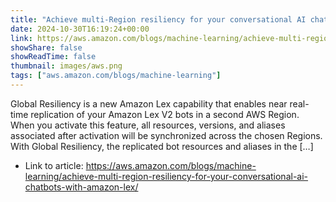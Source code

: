 ```yaml
---
title: "Achieve multi-Region resiliency for your conversational AI chatbots with Amazon Lex"
date: 2024-10-30T16:19:24+00:00
link: https://aws.amazon.com/blogs/machine-learning/achieve-multi-region-resiliency-for-your-conversational-ai-chatbots-with-amazon-lex/
showShare: false
showReadTime: false
thumbnail: images/aws.png
tags: ["aws.amazon.com/blogs/machine-learning"]
---
```

Global Resiliency is a new Amazon Lex capability that enables near real-time replication of your Amazon Lex V2 bots in a second AWS Region. When you activate this feature, all resources, versions, and aliases associated after activation will be synchronized across the chosen Regions. With Global Resiliency, the replicated bot resources and aliases in the […]

- Link to article: https://aws.amazon.com/blogs/machine-learning/achieve-multi-region-resiliency-for-your-conversational-ai-chatbots-with-amazon-lex/